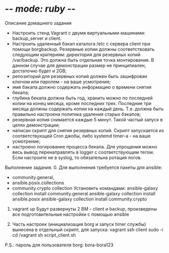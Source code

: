 # -*- mode: ruby -*-
Описание домашнего задания


- Настроить стенд Vagrant с двумя виртуальными машинами: backup_server и client.
- Настроить удаленный бэкап каталога /etc c сервера client при помощи borgbackup. Резервные копии должны соответствовать следующим критериям:
директория для резервных копий /var/backup. Это должна быть отдельная точка монтирования. В данном случае для демонстрации размер не принципиален, достаточно будет и 2GB;
- репозиторий для резервных копий должен быть зашифрован ключом или паролем - на ваше усмотрение;
- имя бэкапа должно содержать информацию о времени снятия бекапа;
- глубина бекапа должна быть год, хранить можно по последней копии на конец месяца, кроме последних трех. Последние три месяца должны содержать копии на каждый день. Т.е. должна быть правильно настроена политика удаления старых бэкапов;
- резервная копия снимается каждые 5 минут. Такой частый запуск в целях демонстрации;
- написан скрипт для снятия резервных копий. Скрипт запускается из соответствующей Cron джобы, либо systemd timer-а - на ваше усмотрение;
- настроено логирование процесса бекапа. Для упрощения можно весь вывод перенаправлять в logger с соответствующим тегом. Если настроите не в syslog, то обязательна ротация логов.

Выполнение задания.
0. Для выполнения требуется пакеты для ansible: 
- community.general, 
- ansible.posix.collections
- community.crypto collection
Установить командами:
ansible-galaxy collection install community.general
ansible-galaxy collection install ansible.posix
ansible-galaxy collection install community.crypto

1. vagrant up
Будут развернуты 2 ВМ - client и backup, произведены все подготовительные настройки с помощью ansible

2. Часть настроек (инициализация borg и запуск timer службы) вынесена в отдельный скрипт, для запуска:
vagrant ssh client
sudo -i
cd /vagrant
sh script_client.sh

P.S.: пароль для пользователя borg: bora-bora123
